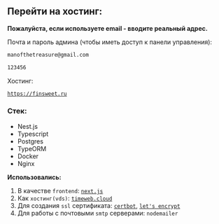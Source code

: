 ## Перейти на хостинг:
**Пожалуйста, если используете email - вводите реальный адрес.**

Почта и пароль админа (чтобы иметь доступ к панели управления): 
```sh
manofthetreasure@gmail.com
```
```sh
123456
```
Хостинг:

[`https://finsweet.ru`](https://finsweet.ru)

### Стек:
- Nest.js
- Typescript
- Postgres
- TypeORM
- Docker
- Nginx

**Использовались:**

1. В качестве `frontend`: [`next.js`](https://github.com/Enkratia/fullstack-blog-frontend)
2. Как `хостинг(vds)`: [`timeweb.cloud`](https://www.timeweb.cloud)
3. Для  создания `ssl` сертификата: [`certbot`](https://certbot.eff.org/), [`let's encrypt`](https://letsencrypt.org/)
4. Для работы с почтовыми `smtp` серверами: `nodemailer`
